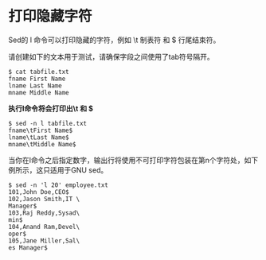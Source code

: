 # 打印隐藏字符

Sed的 l 命令可以打印隐藏的字符，例如 \t 制表符 和 $ 行尾结束符。

请创建如下的文本用于测试，请确保字段之间使用了tab符号隔开。

```
$ cat tabfile.txt
fname First Name
lname Last Name
mname Middle Name
```

__执行l命令将会打印出\t  和 $__

```
$ sed -n l tabfile.txt
fname\tFirst Name$
lname\tLast Name$
mname\tMiddle Name$
```

当你在l命令之后指定数字，输出行将使用不可打印字符包装在第n个字符处，如下例所示，这只适用于GNU sed。

```
$ sed -n 'l 20' employee.txt
101,John Doe,CEO$
102,Jason Smith,IT \
Manager$
103,Raj Reddy,Sysad\
min$
104,Anand Ram,Devel\
oper$
105,Jane Miller,Sal\
es Manager$
```
